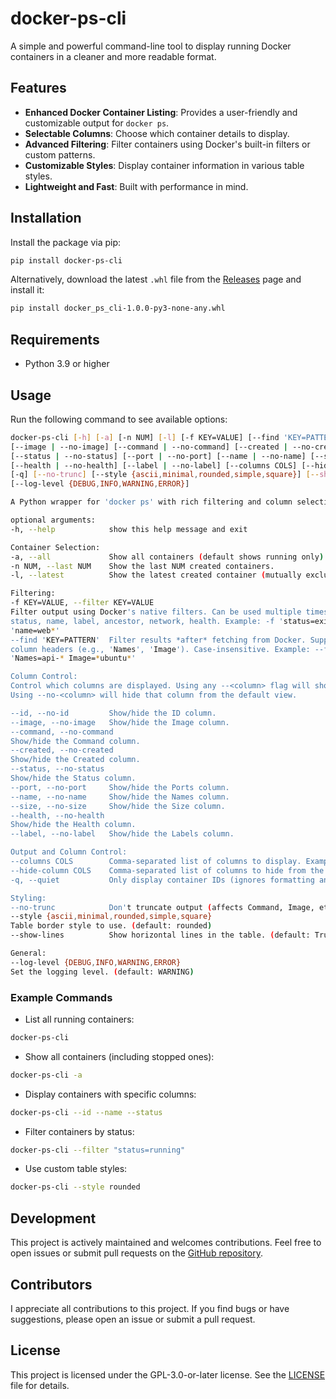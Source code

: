 # docker-ps-cli

A simple and powerful command-line tool to display running Docker containers in a cleaner and more readable format.

## Features

- **Enhanced Docker Container Listing**: Provides a user-friendly and customizable output for `docker ps`.
- **Selectable Columns**: Choose which container details to display.
- **Advanced Filtering**: Filter containers using Docker's built-in filters or custom patterns.
- **Customizable Styles**: Display container information in various table styles.
- **Lightweight and Fast**: Built with performance in mind.

## Installation

Install the package via pip:

```bash
pip install docker-ps-cli
```

Alternatively, download the latest `.whl` file from the [Releases](https://github.com/mertemr/docker-ps-cli/releases) page and install it:

```bash
pip install docker_ps_cli-1.0.0-py3-none-any.whl
```

## Requirements

- Python 3.9 or higher

## Usage

Run the following command to see available options:

```bash
docker-ps-cli [-h] [-a] [-n NUM] [-l] [-f KEY=VALUE] [--find 'KEY=PATTERN'] [--id | --no-id]
[--image | --no-image] [--command | --no-command] [--created | --no-created]
[--status | --no-status] [--port | --no-port] [--name | --no-name] [--size | --no-size]
[--health | --no-health] [--label | --no-label] [--columns COLS] [--hide-column COLS]
[-q] [--no-trunc] [--style {ascii,minimal,rounded,simple,square}] [--show-lines]
[--log-level {DEBUG,INFO,WARNING,ERROR}]

A Python wrapper for 'docker ps' with rich filtering and column selection.

optional arguments:
-h, --help            show this help message and exit

Container Selection:
-a, --all             Show all containers (default shows running only).
-n NUM, --last NUM    Show the last NUM created containers.
-l, --latest          Show the latest created container (mutually exclusive with -n).

Filtering:
-f KEY=VALUE, --filter KEY=VALUE
Filter output using Docker's native filters. Can be used multiple times. Common keys:
status, name, label, ancestor, network, health. Example: -f 'status=exited' -f
'name=web*'
--find 'KEY=PATTERN'  Filter results *after* fetching from Docker. Supports glob patterns (*). Keys match
column headers (e.g., 'Names', 'Image'). Case-insensitive. Example: --find
'Names=api-* Image=*ubuntu*'

Column Control:
Control which columns are displayed. Using any --<column> flag will show ONLY the specified columns.
Using --no-<column> will hide that column from the default view.

--id, --no-id         Show/hide the ID column.
--image, --no-image   Show/hide the Image column.
--command, --no-command
Show/hide the Command column.
--created, --no-created
Show/hide the Created column.
--status, --no-status
Show/hide the Status column.
--port, --no-port     Show/hide the Ports column.
--name, --no-name     Show/hide the Names column.
--size, --no-size     Show/hide the Size column.
--health, --no-health
Show/hide the Health column.
--label, --no-label   Show/hide the Labels column.

Output and Column Control:
--columns COLS        Comma-separated list of columns to display. Example: --columns ID,Image,Names,Status
--hide-column COLS    Comma-separated list of columns to hide from the output.
-q, --quiet           Only display container IDs (ignores formatting and --find).

Styling:
--no-trunc            Don't truncate output (affects Command, Image, etc.).
--style {ascii,minimal,rounded,simple,square}
Table border style to use. (default: rounded)
--show-lines          Show horizontal lines in the table. (default: True)

General:
--log-level {DEBUG,INFO,WARNING,ERROR}
Set the logging level. (default: WARNING)
```

### Example Commands

- List all running containers:

```bash
docker-ps-cli
```

- Show all containers (including stopped ones):

```bash
docker-ps-cli -a
```

- Display containers with specific columns:

```bash
docker-ps-cli --id --name --status
```

- Filter containers by status:

```bash
docker-ps-cli --filter "status=running"
```

- Use custom table styles:

```bash
docker-ps-cli --style rounded
```

## Development

This project is actively maintained and welcomes contributions. Feel free to open issues or submit pull requests on the [GitHub repository](https://github.com/mertemr/docker-ps-cli).

## Contributors

I appreciate all contributions to this project. If you find bugs or have suggestions, please open an issue or submit a pull request.

## License

This project is licensed under the GPL-3.0-or-later license. See the [LICENSE](LICENSE) file for details.
